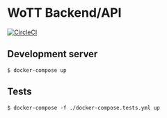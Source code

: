 # WoTT Backend/API

[![CircleCI](https://circleci.com/gh/WoTTsecurity/api.svg?style=svg)](https://circleci.com/gh/WoTTsecurity/api)

## Development server

```
$ docker-compose up
```

## Tests

```
$ docker-compose -f ./docker-compose.tests.yml up
```
